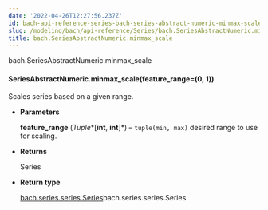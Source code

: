```yaml
---
date: '2022-04-26T12:27:56.237Z'
id: bach-api-reference-series-bach-series-abstract-numeric-minmax-scale
slug: /modeling/bach/api-reference/Series/bach.SeriesAbstractNumeric.minmax-scale/
title: bach.SeriesAbstractNumeric.minmax_scale
---
```


bach.SeriesAbstractNumeric.minmax_scale


#### SeriesAbstractNumeric.minmax_scale(feature_range=(0, 1))
Scales series based on a given range.


* **Parameters**

    **feature_range** (*Tuple**[**int**, **int**]*) – `tuple(min, max)` desired range to use for scaling.



* **Returns**

    Series



* **Return type**

    [bach.series.series.Series](#bach.Series)bach.series.series.Series


<!-- !! processed by numpydoc !! -->
